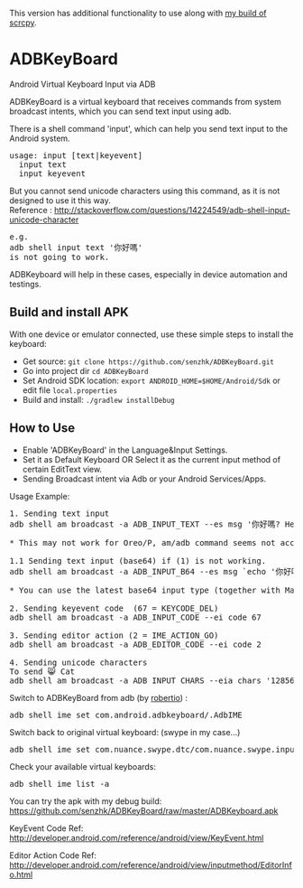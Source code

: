 This version has additional functionality to use along with [my build of scrcpy](https://github.com/Lurker00/scrcpy).

ADBKeyBoard 
===========

Android Virtual Keyboard Input via ADB

ADBKeyBoard is a virtual keyboard that receives commands from system broadcast intents, which you can send text input using adb.

There is a shell command 'input', which can help you send text input to the Android system. 
<pre>
usage: input [text|keyevent]
  input text <string>
  input keyevent <event_code>
</pre>
  
But you cannot send unicode characters using this command, as it is not designed to use it this way.
<br />
Reference : http://stackoverflow.com/questions/14224549/adb-shell-input-unicode-character
<pre>
e.g.
adb shell input text '你好嗎' 
is not going to work.
</pre>

ADBKeyboard will help in these cases, especially in device automation and testings.

Build and install APK
---------------------

With one device or emulator connected, use these simple steps to install the keyboard:

 * Get source: `git clone https://github.com/senzhk/ADBKeyBoard.git`
 * Go into project dir `cd ADBKeyBoard`
 * Set Android SDK location: `export ANDROID_HOME=$HOME/Android/Sdk` or edit file `local.properties`
 * Build and install: `./gradlew installDebug`

How to Use
----------

 * Enable 'ADBKeyBoard' in the Language&Input Settings.
 * Set it as Default Keyboard OR Select it as the current input method of certain EditText view.
 * Sending Broadcast intent via Adb or your Android Services/Apps.

Usage Example:
<pre>
1. Sending text input
adb shell am broadcast -a ADB_INPUT_TEXT --es msg '你好嗎? Hello?'

* This may not work for Oreo/P, am/adb command seems not accept utf-8 text string anymore

1.1 Sending text input (base64) if (1) is not working.
adb shell am broadcast -a ADB_INPUT_B64 --es msg `echo '你好嗎? Hello?' | base64`

* You can use the latest base64 input type (together with Mac OS X/Linux's base64 command):

2. Sending keyevent code  (67 = KEYCODE_DEL)
adb shell am broadcast -a ADB_INPUT_CODE --ei code 67

3. Sending editor action (2 = IME_ACTION_GO)
adb shell am broadcast -a ADB_EDITOR_CODE --ei code 2

4. Sending unicode characters
To send 😸 Cat
adb shell am broadcast -a ADB_INPUT_CHARS --eia chars '128568,32,67,97,116'
</pre>

Switch to ADBKeyBoard from adb (by [robertio](https://github.com/robertio)) :
<pre>
adb shell ime set com.android.adbkeyboard/.AdbIME   
</pre>

Switch back to original virtual keyboard: (swype in my case...)
<pre>
adb shell ime set com.nuance.swype.dtc/com.nuance.swype.input.IME  
</pre>

Check your available virtual keyboards:
<pre>
adb shell ime list -a  
</pre>

You can try the apk with my debug build: https://github.com/senzhk/ADBKeyBoard/raw/master/ADBKeyboard.apk

KeyEvent Code Ref: http://developer.android.com/reference/android/view/KeyEvent.html

Editor Action Code Ref: http://developer.android.com/reference/android/view/inputmethod/EditorInfo.html
